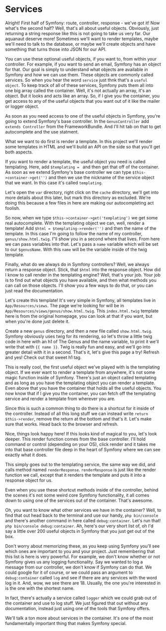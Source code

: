 # Services

Alright! First half of Symfony: route, controller, response - we've got it! Now what's the second half?
Well, that's all about useful objects. Obviously, just returning a string response like this is not going
to take us very far. Our aquanaut deserve more! Sometimes we'll want to render templates, maybe we'll
need to talk to the database, or maybe we'll create objects and have something that turns those into JSON
for our API. 

You can use these optional useful objects, if you want to, from within your controller. For example,
if you want to send an email, Symfony has an object for that. Our goal is simply to understand what objects
are available in Symfony and how we can use them. These objects are commonly called services. So when you
hear the word `service` just thnk that's a  `useful object`. To keep track of all of these services, Symfony
puts them all into one big array called the container. Well, it's not actually an array, it's an object. But
it looks and acts like an array. So, if I give you the container, you get access to any of the useful objects
that you want out of it like the mailer or logger object. 

As soon as you need access to one of the useful objects in Symfony, you're going to extend Symfony's base controller.
In the `GenusController` add `extends Controller` from the FrameworkBundle. And I'll hit tab on that to get autocomplete
and the use statment. 

What we want to do first is render a template. In this project we'll render some templates in HTML and we'll
build an API on the side so that you'll get both aspects. 

If you want to render a template, the useful object you need is called templating. Here, add `$templating = ` 
and then get that off of the container. As soon as we extend Symfony's base controller we can type 
`$this->container->get('')` and then we use the nickname of the service object that we want. In this case
it's called `templating`. 

Let's open the `var` directory, right click on the `cache` directory, we'll get into more details about this
later, but mark this directory as excluded. We're doing this because a few files in here are making our
autocompleting act foolish. 

So now, when we type `$this->container->get('templating')` we get some real autocomplete. With the templating
object we can, well, render a template! Add `$html = $templating->render('')` and then the name of the template.
In this case I'm going to follow the name of my controller, `genus/show.html.twig`. I"ll show you in a second
where that lives. From here we can pass variables into that. Let's pass a `name` variable which will be set to
our `$genusName`. With this `name` will be the variable inside of the twig template. 

Finally, what do we always do in Symfony controllers? Well, we always return a response object. Stick, that
`$html` into the response object. How did I know to call render in the templating engine? Well, that's your job.
Your job is to find out what objects you have available, and then what methods you can call on those objects. 
I'll show you a few ways to do that, or you can just read the documentation. 

Let's create this template! It's very simple in Symfony, all templates live in `App/Resources/views`. The page
we're looking for will be in `App/Resources/views/genus/show.html.twig`. This `index.html.twig` template here
is from the original homepage, you can look at that if you want, but when you're done just delete it. 

Create a new `genus` directory, and then a new file called `show.html.twig`. Symfony obviously uses twig for its
rendering, so let's throw a little twig code in here with an h1 of The Genus and the name variable, to print it
we'll write that with `{{ name }}`. Twig is really fun and easy, and we'll go into greater detail with it in a second.
That's it, let's give this page a try! Refresh and yes! Check out that sweet h1 tag. 

This is really cool, the first useful object we've played with is the templating object. If we ever want to render
a template from anywhere, it's not some magic function inside of Symfony. There's just an object called templating
and as long as you have the templating object you can render a template. Even above that you have the container
that holds all the useful objects. You now know that if I give you the container, you can fetch off the templating
service and render a template from wherever you are. 

Since this is such a common thing to do there is a shortcut for it inside of the controller. Instead of all this
long stuff we can instead write `return $this->render`, remove the return at the bottom and that's it. Let's make
sure that works. Head back to the browser and refresh.

Nice, things look happy here! If this looks kind of magical to you, let's look deeper. This render function comes
from the base controller. I'll hold command or control (depending on your OS), click render and it takes me
into that base controller file deep in the heart of Symfony where we can see exactly what it does. 

This simply goes out to the templating service, the same way we did, and calls method named `renderResponse`. 
`renderResponse` is just like the render function we call, except that it renders the template and puts it into
a response object for us. 

Even when you use these shortcut methods inside of the controller, behind the scenes it's not some weird core
Symfony functionality, it all comes down to using one of the services out of the container. That's awesome. 

Oh, you want to know what other services we have in the container? Well, to find that out head back to the 
terminal and use our handy, `php bin/console` and there's another command in here called `debug:container`.
Let's run that! `php bin/console debug:container`. Ah, here's our very short list of, oh I'd say a little over
200 useful objects in Symfony that you just get out of the box. 

Don't worry about memorizing these, as you keep using Symfony you'll see which ones are important to you and your
project. Just remembering that this list is here is very powerful. For example, we don't know whether or not
Symfony gives us any logging functionality. Say we wanted to log a message from our controller, we don't know
if Symfony can do that. We could google for it of course, or we could pass an argument to `debug:container` called
`log` and see if there are any services with the word log in it. And, wow, we see there are 18. Usually,
the one you're interested in is the one with the shortest name. 

In fact, there's actually a service called `logger` which we could grab out of the container and use to log stuff.
We just figured that out without any documentation, instead just using one of the tools that Symfony offers. 

We'll talk a ton more about services in the container. It's one of the most fundamentally important thing that
makes Symfony special.
